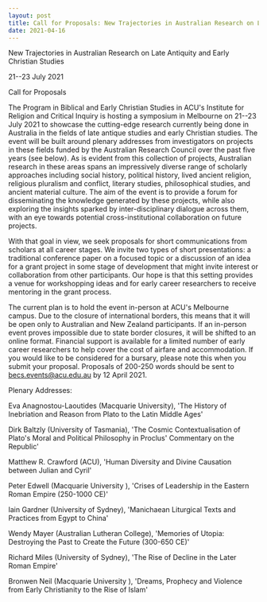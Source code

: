 ```yaml
---
layout: post
title: Call for Proposals: New Trajectories in Australian Research on Late Antiquity and Early Christian 
date: 2021-04-16
---
```


New Trajectories in Australian Research on Late Antiquity and Early
Christian Studies

21--23 July 2021

Call for
Proposals

The Program in Biblical and Early Christian Studies
in ACU's Institute for Religion and Critical Inquiry is hosting a
symposium in Melbourne on 21--23 July 2021 to showcase the cutting-edge
research currently being done in Australia in the fields of late antique
studies and early Christian studies. The event will be built around
plenary addresses from investigators on projects in these fields funded
by the Australian Research Council over the past five years (see below).
As is evident from this collection of projects, Australian research in
these areas spans an impressively diverse range of scholarly approaches
including social history, political history, lived ancient religion,
religious pluralism and conflict, literary studies, philosophical
studies, and ancient material culture. The aim of the event is to
provide a forum for disseminating the knowledge generated by these
projects, while also exploring the insights sparked by
inter-disciplinary dialogue across them, with an eye towards potential
cross-institutional collaboration on future projects.

With
that goal in view, we seek proposals for short communications from
scholars at all career stages. We invite two types of short
presentations: a traditional conference paper on a focused topic or a
discussion of an idea for a grant project in some stage of development
that might invite interest or collaboration from other participants. Our
hope is that this setting provides a venue for workshopping ideas and
for early career researchers to receive mentoring in the grant
process.

The current plan is to hold the event in-person at
ACU's Melbourne campus. Due to the closure of international borders,
this means that it will be open only to Australian and New Zealand
participants. If an in-person event proves impossible due to state
border closures, it will be shifted to an online format. Financial
support is available for a limited number of early career researchers to
help cover the cost of airfare and accommodation. If you would like to
be considered for a bursary, please note this when you submit your
proposal. Proposals of 200-250 words should be sent to
<becs.events@acu.edu.au> by 12 April 2021.

Plenary
Addresses:

Eva Anagnostou-Laoutides (Macquarie University),
'The History of Inebriation and Reason from Plato to the Latin Middle
Ages'

Dirk Baltzly (University of Tasmania), 'The Cosmic
Contextualisation of Plato's Moral and
Political Philosophy in
Proclus' Commentary on the Republic'

Matthew R. Crawford
(ACU), 'Human Diversity and Divine Causation between Julian and
Cyril'

Peter Edwell (Macquarie University ), 'Crises of
Leadership in the Eastern Roman Empire (250-1000 CE)'

Iain
Gardner (University of Sydney), 'Manichaean Liturgical Texts and
Practices from Egypt to China'

Wendy Mayer (Australian
Lutheran College), 'Memories of Utopia: Destroying the Past to Create
the Future (300-650 CE)'

Richard Miles (University of
Sydney), 'The Rise of Decline in the Later Roman
Empire'

Bronwen Neil (Macquarie University ), 'Dreams,
Prophecy and Violence from Early Christianity to the Rise of Islam'
